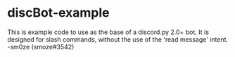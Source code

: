 # discBot-example
This is example code to use as the base of a discord.py 2.0+ bot. It is designed for slash commands, without the use of the 'read message' intent.
-sm0ze (smoze#3542)
